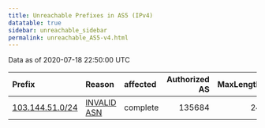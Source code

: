 ```yaml
---
title: Unreachable Prefixes in AS5 (IPv4)
datatable: true
sidebar: unreachable_sidebar
permalink: unreachable_AS5-v4.html
---
```


Data as of 2020-07-18 22:50:00 UTC


<div class="datatable-begin"></div>

| Prefix                                                   | Reason                                                                                             | affected   |   Authorized AS |   MaxLength | Anchor                                       |   unreachable /24s |
|:---------------------------------------------------------|:---------------------------------------------------------------------------------------------------|:-----------|----------------:|------------:|:---------------------------------------------|-------------------:|
| [103.144.51.0/24](https://stat.ripe.net/103.144.51.0/24) | [INVALID ASN](https://rpki-validator.ripe.net/announcement-preview?asn=AS5&prefix=103.144.51.0/24) | complete   |          135684 |          24 | [APNIC](unreachable_APNIC_RPKI_Root-v4.html) |                  1 |

<div class="datatable-end"></div>